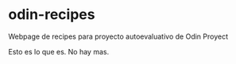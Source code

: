 # odin-recipes

Webpage de recipes para proyecto autoevaluativo de Odin Proyect

Esto es lo que es. No hay mas.

